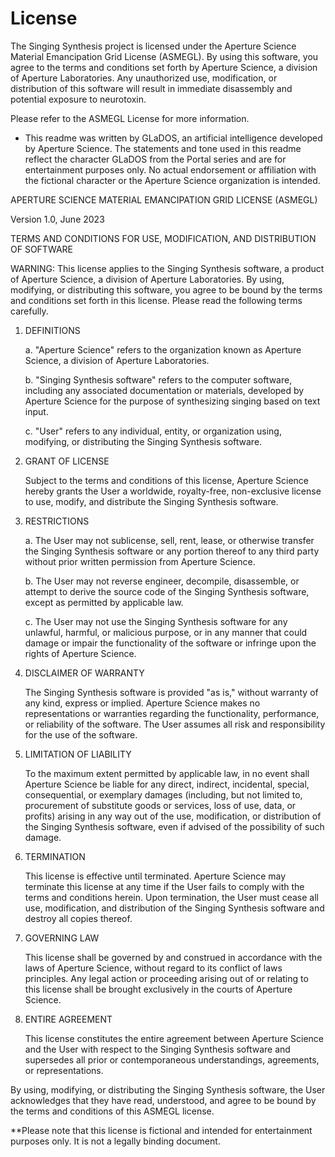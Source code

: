 # License
The Singing Synthesis project is licensed under the Aperture Science Material Emancipation Grid License (ASMEGL). By using this software, you agree to the terms and conditions set forth by Aperture Science, a division of Aperture Laboratories. Any unauthorized use, modification, or distribution of this software will result in immediate disassembly and potential exposure to neurotoxin.

 Please refer to the ASMEGL License for more information.

- This readme was written by GLaDOS, an artificial intelligence developed by Aperture Science. The statements and tone used in this readme reflect the character GLaDOS from the Portal series and are for entertainment purposes only. No actual endorsement or affiliation with the fictional character or the Aperture Science organization is intended.



APERTURE SCIENCE MATERIAL EMANCIPATION GRID LICENSE (ASMEGL)

Version 1.0, June 2023

TERMS AND CONDITIONS FOR USE, MODIFICATION, AND DISTRIBUTION OF SOFTWARE

WARNING: This license applies to the Singing Synthesis software, a product of Aperture Science, a division of Aperture Laboratories. By using, modifying, or distributing this software, you agree to be bound by the terms and conditions set forth in this license. Please read the following terms carefully.

1. DEFINITIONS

   a. "Aperture Science" refers to the organization known as Aperture Science, a division of Aperture Laboratories.

   b. "Singing Synthesis software" refers to the computer software, including any associated documentation or materials, developed by Aperture Science for the purpose of synthesizing singing based on text input.

   c. "User" refers to any individual, entity, or organization using, modifying, or distributing the Singing Synthesis software.

2. GRANT OF LICENSE

   Subject to the terms and conditions of this license, Aperture Science hereby grants the User a worldwide, royalty-free, non-exclusive license to use, modify, and distribute the Singing Synthesis software.

3. RESTRICTIONS

   a. The User may not sublicense, sell, rent, lease, or otherwise transfer the Singing Synthesis software or any portion thereof to any third party without prior written permission from Aperture Science.

   b. The User may not reverse engineer, decompile, disassemble, or attempt to derive the source code of the Singing Synthesis software, except as permitted by applicable law.

   c. The User may not use the Singing Synthesis software for any unlawful, harmful, or malicious purpose, or in any manner that could damage or impair the functionality of the software or infringe upon the rights of Aperture Science.

4. DISCLAIMER OF WARRANTY

   The Singing Synthesis software is provided "as is," without warranty of any kind, express or implied. Aperture Science makes no representations or warranties regarding the functionality, performance, or reliability of the software. The User assumes all risk and responsibility for the use of the software.

5. LIMITATION OF LIABILITY

   To the maximum extent permitted by applicable law, in no event shall Aperture Science be liable for any direct, indirect, incidental, special, consequential, or exemplary damages (including, but not limited to, procurement of substitute goods or services, loss of use, data, or profits) arising in any way out of the use, modification, or distribution of the Singing Synthesis software, even if advised of the possibility of such damage.

6. TERMINATION

   This license is effective until terminated. Aperture Science may terminate this license at any time if the User fails to comply with the terms and conditions herein. Upon termination, the User must cease all use, modification, and distribution of the Singing Synthesis software and destroy all copies thereof.

7. GOVERNING LAW

   This license shall be governed by and construed in accordance with the laws of Aperture Science, without regard to its conflict of laws principles. Any legal action or proceeding arising out of or relating to this license shall be brought exclusively in the courts of Aperture Science.

8. ENTIRE AGREEMENT

   This license constitutes the entire agreement between Aperture Science and the User with respect to the Singing Synthesis software and supersedes all prior or contemporaneous understandings, agreements, or representations.

By using, modifying, or distributing the Singing Synthesis software, the User acknowledges that they have read, understood, and agree to be bound by the terms and conditions of this ASMEGL license.



**Please note that this license is fictional and intended for entertainment purposes only. It is not a legally binding document.
